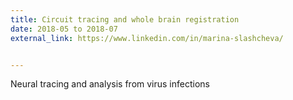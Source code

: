 ```yaml
---
title: Circuit tracing and whole brain registration
date: 2018-05 to 2018-07
external_link: https://www.linkedin.com/in/marina-slashcheva/


---
```


Neural tracing and analysis from virus infections
<!--more-->